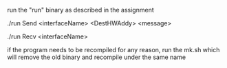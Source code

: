 run the "run" binary as described in the assignment 

./run Send \<interfaceName> \<DestHWAddy> \<message>

./run Recv \<interfaceName>

if the program needs to be recompiled for any reason, run the mk.sh which will remove the old binary and recompile under the same name